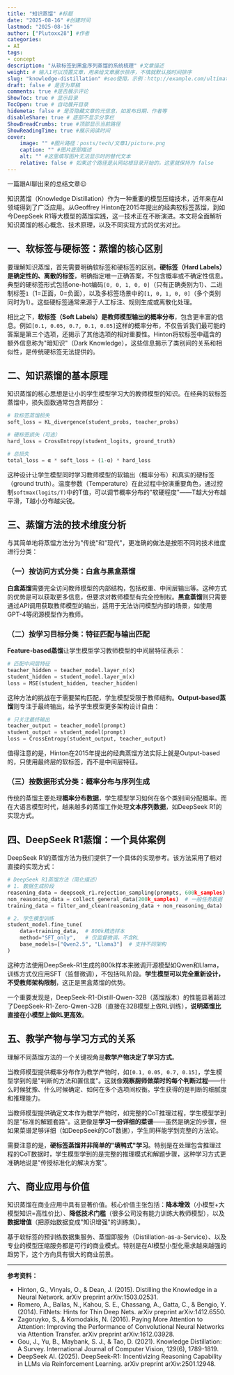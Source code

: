 ```yaml
---
title: "知识蒸馏" #标题
date: "2025-08-16" #创建时间
lastmod: "2025-08-16"
author: ["Plutoxx28"] #作者
categories: 
- AI
tags: 
- concept
description: "从软标签到黑盒序列蒸馏的系统梳理" #文章描述
weight: # 输入1可以顶置文章，用来给文章展示排序，不填就默认按时间排序
slug: "knowledge-distillation" #seo使用，示例：http://example.com/ultimate-guide-making-perfect-pasta
draft: false # 是否为草稿
comments: true #是否展示评论
ShowToc: true # 显示目录
TocOpen: true # 自动展开目录
hidemeta: false # 是否隐藏文章的元信息，如发布日期、作者等
disableShare: true # 底部不显示分享栏
ShowBreadCrumbs: true #顶部显示当前路径
ShowReadingTime: true #展示阅读时间
cover:
    image: "" #图片路径：posts/tech/文章1/picture.png
    caption: "" #图片底部描述
    alt: "" #这里填写图片无法显示时的替代文本
    relative: false # 如果这个路径是从网站根目录开始的，这里就保持为 false
---
```


一篇跟AI聊出来的总结文章😉

知识蒸馏（Knowledge Distillation）作为一种重要的模型压缩技术，近年来在AI领域得到了广泛应用。从Geoffrey Hinton在2015年提出的经典软标签蒸馏，到如今DeepSeek R1等大模型的蒸馏实践，这一技术正在不断演进。本文将全面解析知识蒸馏的核心概念、技术原理，以及不同实现方式的优劣对比。

<!--more-->

## 一、软标签与硬标签：蒸馏的核心区别

要理解知识蒸馏，首先需要明确软标签和硬标签的区别。**硬标签（Hard Labels）是确定性的、离散的标签**，明确指定唯一正确答案，不包含概率或不确定性信息。典型的硬标签形式包括one-hot编码`[0, 0, 1, 0, 0]`（只有正确类别为1）、二进制标签`1`（1=正面，0=负面），以及多标签场景中的`[1, 0, 1, 0, 0]`（多个类别同时为1）。这些硬标签通常来源于人工标注、规则生成或离散化处理。

相比之下，**软标签（Soft Labels）是教师模型输出的概率分布**，包含更丰富的信息。例如`[0.1, 0.05, 0.7, 0.1, 0.05]`这样的概率分布，不仅告诉我们最可能的答案是第三个选项，还揭示了其他选项的相对重要性。Hinton将软标签中蕴含的额外信息称为"暗知识"（Dark Knowledge），这些信息揭示了类别间的关系和相似性，是传统硬标签无法提供的。

## 二、知识蒸馏的基本原理

知识蒸馏的核心思想是让小的学生模型学习大的教师模型的知识。在经典的软标签蒸馏中，损失函数通常包含两部分：

```python
# 软标签蒸馏损失
soft_loss = KL_divergence(student_probs, teacher_probs)

# 硬标签损失（可选）
hard_loss = CrossEntropy(student_logits, ground_truth)

# 总损失
total_loss = α * soft_loss + (1-α) * hard_loss
```

这种设计让学生模型同时学习教师模型的软输出（概率分布）和真实的硬标签（ground truth）。温度参数（Temperature）在此过程中扮演重要角色，通过控制`softmax(logits/T)`中的T值，可以调节概率分布的"软硬程度"——T越大分布越平滑，T越小分布越尖锐。

## 三、蒸馏方法的技术维度分析

与其简单地将蒸馏方法分为"传统"和"现代"，更准确的做法是按照不同的技术维度进行分类：

### （一）按访问方式分类：白盒与黑盒蒸馏

**白盒蒸馏**需要完全访问教师模型的内部结构，包括权重、中间层输出等。这种方式的优势是可以获取更多信息，但要求对教师模型有完全控制权。**黑盒蒸馏**则只需要通过API调用获取教师模型的输出，适用于无法访问模型内部的场景，如使用GPT-4等闭源模型作为教师。

### （二）按学习目标分类：特征匹配与输出匹配

**Feature-based蒸馏**让学生模型学习教师模型的中间层特征表示：

```python
# 匹配中间层特征
teacher_hidden = teacher_model.layer_n(x)
student_hidden = student_model.layer_m(x)
loss = MSE(student_hidden, teacher_hidden)
```

这种方法的挑战在于需要架构匹配，学生模型受限于教师结构。**Output-based蒸馏**则专注于最终输出，给予学生模型更多架构设计自由：

```python
# 只关注最终输出
teacher_output = teacher_model(prompt)
student_output = student_model(prompt)
loss = CrossEntropy(student_output, teacher_output)
```

值得注意的是，Hinton在2015年提出的经典蒸馏方法实际上就是Output-based的，只使用最终层的软标签，而不是中间层特征。

### （三）按数据形式分类：概率分布与序列生成

传统的蒸馏主要处理**概率分布数据**，学生模型学习如何在各个类别间分配概率。而在大语言模型时代，越来越多的蒸馏工作处理**文本序列数据**，如DeepSeek R1的实现方式。

## 四、DeepSeek R1蒸馏：一个具体案例

DeepSeek R1的蒸馏方法为我们提供了一个具体的实现参考。该方法采用了相对直接的实现方式：

```python
# DeepSeek R1蒸馏方法（简化描述）
# 1. 数据生成阶段
reasoning_data = deepseek_r1.rejection_sampling(prompts, 600k_samples)  # 推理数据
non_reasoning_data = collect_general_data(200k_samples)  # 一般任务数据
training_data = filter_and_clean(reasoning_data + non_reasoning_data)  # 质量控制

# 2. 学生模型训练
student_model.fine_tune(
    data=training_data,  # 800k精选样本
    method="SFT_only",   # 仅监督微调，不含RL
    base_models=["Qwen2.5", "Llama3"]  # 支持不同架构
)
```

这种方法使用DeepSeek-R1生成的800k样本来微调开源模型如Qwen和Llama，训练方式仅应用SFT（监督微调），不包括RL阶段。**学生模型可以完全重新设计，不受教师架构限制**，这正是黑盒蒸馏的优势。

一个重要发现是，DeepSeek-R1-Distill-Qwen-32B（蒸馏版本）的性能显著超过了DeepSeek-R1-Zero-Qwen-32B（直接在32B模型上做RL训练），**说明蒸馏比直接在小模型上做RL更高效**。


## 五、教学产物与学习方式的关系

理解不同蒸馏方法的一个关键视角是**教学产物决定了学习方式**。

当教师模型提供概率分布作为教学产物时，如`[0.1, 0.05, 0.7, 0.15]`，学生模型学到的是"判断的方法和置信度"。这就像**观察厨师做菜时的每个判断过程**——什么时候犹豫、什么时候确定、如何在多个选项间权衡。学生获得的是判断的细腻度和推理能力。

当教师模型提供确定文本作为教学产物时，如完整的CoT推理过程，学生模型学到的是"标准的解题套路"。这更像是**学习一份详细的菜谱**——虽然是确定的步骤，但如果菜谱足够详细（如DeepSeek的CoT数据），学生同样能学到完整的方法论。

需要注意的是，**硬标签蒸馏并非简单的"填鸭式"学习**。特别是在处理包含推理过程的CoT数据时，学生模型学到的是完整的推理模式和解题步骤，这种学习方式更准确地说是"传授标准化的解决方案"。

## 六、商业应用与价值

知识蒸馏在商业应用中具有显著价值。核心价值主张包括：**降本增效**（小模型+大模型知识=高性价比）、**降低技术门槛**（很多公司没有能力训练大教师模型），以及**数据增值**（把原始数据变成"知识增强"的训练集）。

基于软标签的预训练数据集服务、蒸馏即服务（Distillation-as-a-Service）、以及专业的模型压缩服务都是可行的商业模式。特别是在AI模型小型化需求越来越强的趋势下，这个方向具有很大的商业前景。

---

**参考资料：**

- Hinton, G., Vinyals, O., & Dean, J. (2015). Distilling the Knowledge in a Neural Network. arXiv preprint arXiv:1503.02531.
- Romero, A., Ballas, N., Kahou, S. E., Chassang, A., Gatta, C., & Bengio, Y. (2014). FitNets: Hints for Thin Deep Nets. arXiv preprint arXiv:1412.6550.
- Zagoruyko, S., & Komodakis, N. (2016). Paying More Attention to Attention: Improving the Performance of Convolutional Neural Networks via Attention Transfer. arXiv preprint arXiv:1612.03928.
- Gou, J., Yu, B., Maybank, S. J., & Tao, D. (2021). Knowledge Distillation: A Survey. International Journal of Computer Vision, 129(6), 1789-1819.
- DeepSeek AI. (2025). DeepSeek-R1: Incentivizing Reasoning Capability in LLMs via Reinforcement Learning. arXiv preprint arXiv:2501.12948.